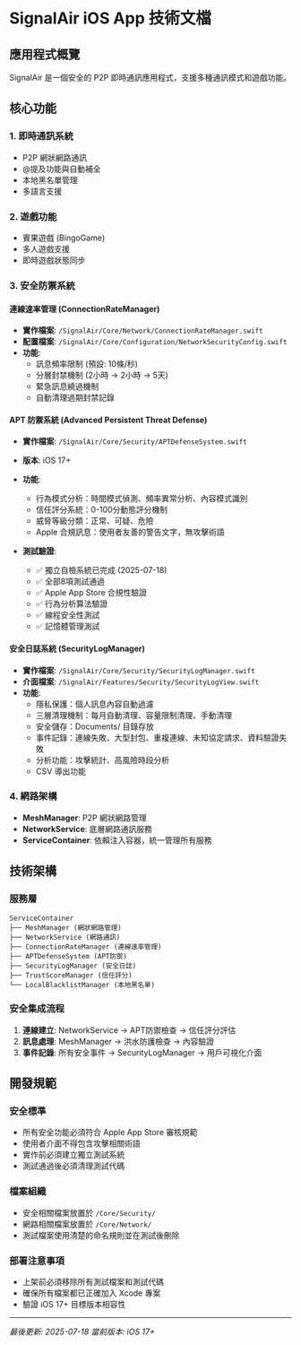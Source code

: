 # SignalAir iOS App 技術文檔

## 應用程式概覽

SignalAir 是一個安全的 P2P 即時通訊應用程式，支援多種通訊模式和遊戲功能。

## 核心功能

### 1. 即時通訊系統
- P2P 網狀網路通訊
- @提及功能與自動補全
- 本地黑名單管理
- 多語言支援

### 2. 遊戲功能
- 賓果遊戲 (BingoGame)
- 多人遊戲支援
- 即時遊戲狀態同步

### 3. 安全防禦系統

#### 連線速率管理 (ConnectionRateManager)
- **實作檔案**: `/SignalAir/Core/Network/ConnectionRateManager.swift`
- **配置檔案**: `/SignalAir/Core/Configuration/NetworkSecurityConfig.swift`
- **功能**:
  - 訊息頻率限制 (預設: 10條/秒)
  - 分層封禁機制 (2小時 → 2小時 → 5天)
  - 緊急訊息繞過機制
  - 自動清理過期封禁記錄

#### APT 防禦系統 (Advanced Persistent Threat Defense)
- **實作檔案**: `/SignalAir/Core/Security/APTDefenseSystem.swift`
- **版本**: iOS 17+
- **功能**:
  - 行為模式分析：時間模式偵測、頻率異常分析、內容模式識別
  - 信任評分系統：0-100分動態評分機制
  - 威脅等級分類：正常、可疑、危險
  - Apple 合規訊息：使用者友善的警告文字，無攻擊術語

- **測試驗證**:
  - ✅ 獨立自檢系統已完成 (2025-07-18)
  - ✅ 全部8項測試通過
  - ✅ Apple App Store 合規性驗證
  - ✅ 行為分析算法驗證
  - ✅ 線程安全性測試
  - ✅ 記憶體管理測試

#### 安全日誌系統 (SecurityLogManager)
- **實作檔案**: `/SignalAir/Core/Security/SecurityLogManager.swift`
- **介面檔案**: `/SignalAir/Features/Security/SecurityLogView.swift`
- **功能**:
  - 隱私保護：個人訊息內容自動過濾
  - 三層清理機制：每月自動清理、容量限制清理、手動清理
  - 安全儲存：Documents/ 目錄存放
  - 事件記錄：連線失敗、大型封包、重複連線、未知協定請求、資料驗證失敗
  - 分析功能：攻擊統計、高風險時段分析
  - CSV 導出功能

### 4. 網路架構
- **MeshManager**: P2P 網狀網路管理
- **NetworkService**: 底層網路通訊服務
- **ServiceContainer**: 依賴注入容器，統一管理所有服務

## 技術架構

### 服務層
```
ServiceContainer
├── MeshManager (網狀網路管理)
├── NetworkService (網路通訊)
├── ConnectionRateManager (連線速率管理)
├── APTDefenseSystem (APT防禦)
├── SecurityLogManager (安全日誌)
├── TrustScoreManager (信任評分)
└── LocalBlacklistManager (本地黑名單)
```

### 安全集成流程
1. **連線建立**: NetworkService → APT防禦檢查 → 信任評分評估
2. **訊息處理**: MeshManager → 洪水防護檢查 → 內容驗證
3. **事件記錄**: 所有安全事件 → SecurityLogManager → 用戶可視化介面

## 開發規範

### 安全標準
- 所有安全功能必須符合 Apple App Store 審核規範
- 使用者介面不得包含攻擊相關術語
- 實作前必須建立獨立測試系統
- 測試通過後必須清理測試代碼

### 檔案組織
- 安全相關檔案放置於 `/Core/Security/`
- 網路相關檔案放置於 `/Core/Network/`
- 測試檔案使用清楚的命名規則並在測試後刪除

### 部署注意事項
- 上架前必須移除所有測試檔案和測試代碼
- 確保所有檔案都已正確加入 Xcode 專案
- 驗證 iOS 17+ 目標版本相容性

---

*最後更新: 2025-07-18*
*當前版本: iOS 17+*